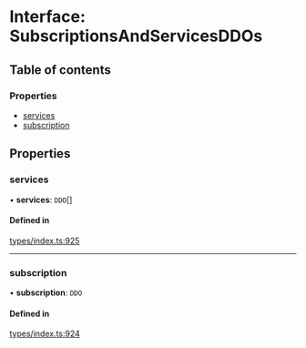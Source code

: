 # Interface: SubscriptionsAndServicesDDOs

## Table of contents

### Properties

- [services](SubscriptionsAndServicesDDOs.md#services)
- [subscription](SubscriptionsAndServicesDDOs.md#subscription)

## Properties

### services

• **services**: `DDO`[]

#### Defined in

[types/index.ts:925](https://github.com/nevermined-io/react-components/blob/014b919/catalog/src/types/index.ts#L925)

___

### subscription

• **subscription**: `DDO`

#### Defined in

[types/index.ts:924](https://github.com/nevermined-io/react-components/blob/014b919/catalog/src/types/index.ts#L924)
